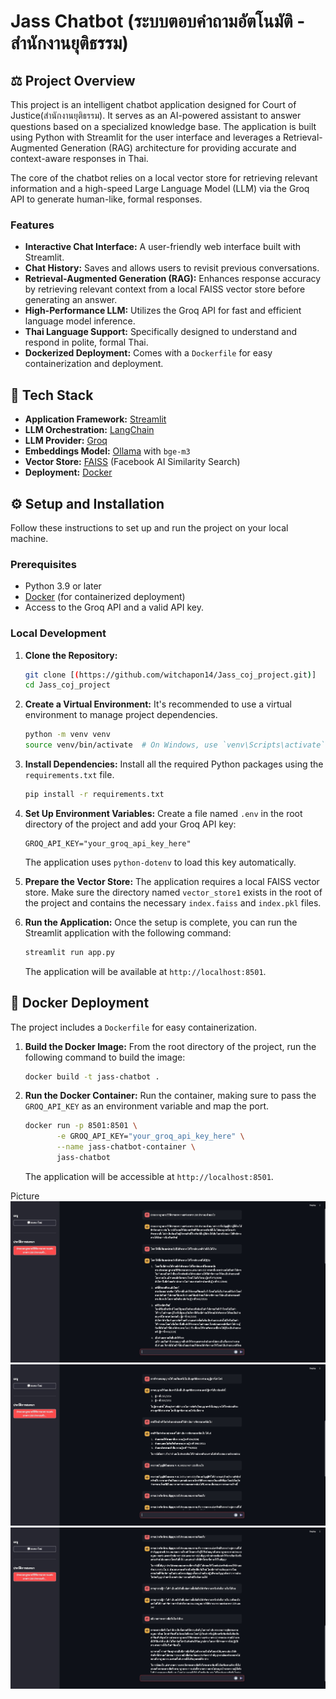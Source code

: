 # Jass Chatbot (ระบบตอบคำถามอัตโนมัติ - สำนักงานยุติธรรม)

## ⚖️ Project Overview

This project is an intelligent chatbot application designed for Court of Justice(สำนักงานยุติธรรม). It serves as an AI-powered assistant to answer questions based on a specialized knowledge base. The application is built using Python with Streamlit for the user interface and leverages a Retrieval-Augmented Generation (RAG) architecture for providing accurate and context-aware responses in Thai.

The core of the chatbot relies on a local vector store for retrieving relevant information and a high-speed Large Language Model (LLM) via the Groq API to generate human-like, formal responses.

### Features

- **Interactive Chat Interface:** A user-friendly web interface built with Streamlit.
- **Chat History:** Saves and allows users to revisit previous conversations.
- **Retrieval-Augmented Generation (RAG):** Enhances response accuracy by retrieving relevant context from a local FAISS vector store before generating an answer.
- **High-Performance LLM:** Utilizes the Groq API for fast and efficient language model inference.
- **Thai Language Support:** Specifically designed to understand and respond in polite, formal Thai.
- **Dockerized Deployment:** Comes with a `Dockerfile` for easy containerization and deployment.

## 🚀 Tech Stack

- **Application Framework:** [Streamlit](https://streamlit.io/)
- **LLM Orchestration:** [LangChain](https://www.langchain.com/)
- **LLM Provider:** [Groq](https://groq.com/)
- **Embeddings Model:** [Ollama](https://ollama.com/) with `bge-m3`
- **Vector Store:** [FAISS](https://github.com/facebookresearch/faiss) (Facebook AI Similarity Search)
- **Deployment:** [Docker](https://www.docker.com/)

## ⚙️ Setup and Installation

Follow these instructions to set up and run the project on your local machine.

### Prerequisites

- Python 3.9 or later
- [Docker](https://www.docker.com/get-started) (for containerized deployment)
- Access to the Groq API and a valid API key.

### Local Development

1.  **Clone the Repository:**
    ```sh
    git clone [(https://github.com/witchapon14/Jass_coj_project.git)]
    cd Jass_coj_project
    ```

2.  **Create a Virtual Environment:**
    It's recommended to use a virtual environment to manage project dependencies.
    ```sh
    python -m venv venv
    source venv/bin/activate  # On Windows, use `venv\Scripts\activate`
    ```

3.  **Install Dependencies:**
    Install all the required Python packages using the `requirements.txt` file.
    ```sh
    pip install -r requirements.txt
    ```

4.  **Set Up Environment Variables:**
    Create a file named `.env` in the root directory of the project and add your Groq API key:
    ```env
    GROQ_API_KEY="your_groq_api_key_here"
    ```
    The application uses `python-dotenv` to load this key automatically.

5.  **Prepare the Vector Store:**
    The application requires a local FAISS vector store. Make sure the directory named `vector_store1` exists in the root of the project and contains the necessary `index.faiss` and `index.pkl` files.

6.  **Run the Application:**
    Once the setup is complete, you can run the Streamlit application with the following command:
    ```sh
    streamlit run app.py
    ```
    The application will be available at `http://localhost:8501`.

## 🐳 Docker Deployment

The project includes a `Dockerfile` for easy containerization.

1.  **Build the Docker Image:**
    From the root directory of the project, run the following command to build the image:
    ```sh
    docker build -t jass-chatbot .
    ```

2.  **Run the Docker Container:**
    Run the container, making sure to pass the `GROQ_API_KEY` as an environment variable and map the port.
    ```sh
    docker run -p 8501:8501 \
           -e GROQ_API_KEY="your_groq_api_key_here" \
           --name jass-chatbot-container \
           jass-chatbot
    ```
    The application will be accessible at `http://localhost:8501`.

Picture
![Description](img/IMG_5729.JPG)
![Description](img/IMG_5730.JPG)
![Description](img/IMG_5731.JPG)
